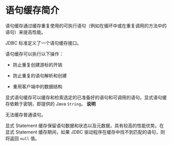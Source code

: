 语句缓存简介 
===========================

语句缓存通过缓存重复使用的可执行语句（例如在循环中或在重复调用的方法中的语句）来提高性能。

JDBC 标准定义了一个语句缓存接口。

语句缓存可以执行以下操作：

* 防止重复创建游标的开销

  

* 防止重复的语句解析和创建

  

* 重用客户端中的数据结构

  




显式语句缓存可以缓存和检索选定的已准备好的语句和可调用的语句。显式语句缓存依赖于密钥，即提供的 Java `String`。
**说明**



无法缓存普通语句。

显式 Statement 缓存保留语句数据和状态以及元数据，具有较高的性能优势。在显式 Statement 缓存期间，如果 JDBC 驱动程序在缓存中找不到匹配的语句，则将返回 `null` 值。
